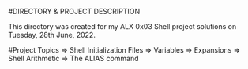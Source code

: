 #DIRECTORY & PROJECT DESCRIPTION

This directory was created for my ALX 0x03 Shell project solutions on Tuesday, 28th June, 2022.

#Project Topics
=> Shell Initialization Files
=> Variables
=> Expansions
=> Shell Arithmetic
=> The ALIAS command
